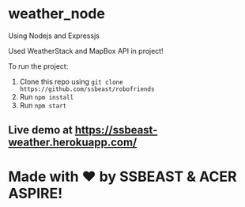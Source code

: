 # weather_node
Using Nodejs and Expressjs

Used WeatherStack and MapBox API in project!

To run the project:

1. Clone this repo using `git clone https://github.com/ssbeast/robofriends`
2. Run `npm install`
3. Run `npm start`

## Live demo at https://ssbeast-weather.herokuapp.com/

# Made with :heart: by SSBEAST & ACER ASPIRE!
